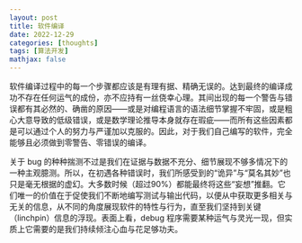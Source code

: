 ```yaml
---
layout: post
title: 软件编译
date: 2022-12-29
categories: [thoughts]
tags: [算法开发]
mathjax: false
---
```


软件编译过程中的每一个步骤都应该是有理有据、精确无误的。达到最终的编译成功不存在任何运气的成份，亦不应持有一丝侥幸心理。其间出现的每一个警告与错误都有其必然的、确凿的原因——或是对编程语言的语法细节掌握不牢固，或是粗心大意导致的低级错误，或是数学理论推导本身就存在瑕疵——而所有这些因素都是可以通过个人的努力与严谨加以克服的。因此，对于我们自己编写的软件，完全能够且必须做到零警告、零错误的编译。

关于 bug 的种种揣测不过是我们在证据与数据不充分、细节展现不够多情况下的一种主观臆测。所以，在初遇各种错误时，我们所感受到的“诡异”与“莫名其妙”也只是毫无根据的虚幻。大多数时候（超过90%）都能最终将这些“妄想”推翻。它们唯一的价值在于促使我们不断地编写测试与输出代码，以便从中获取更多相关与无关的信息，从不同的角度展现软件的特性与行为，直至我们坚持到关键（linchpin）信息的浮现。表面上看，debug 程序需要某种运气与灵光一现，但实质上它需要的是我们持续倾注心血与花足够功夫。
